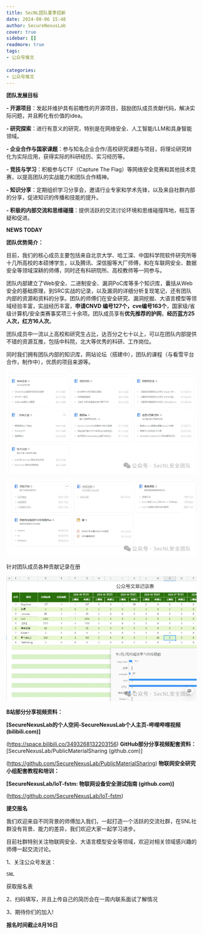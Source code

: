 ```yaml
---
title: SecNL团队夏季招新
date: 2024-08-06 15:48
author: SecureNexusLab
cover: true
sidebar: []
readmore: true
tags: 
- 公众号推文

categories:
- 公众号推文
---
```


**团队发展目标**



**- 开源项目**：发起并维护具有前瞻性的开源项目，鼓励团队成员贡献代码，解决实际问题，并且孵化有价值的idea。

**- 研究探索**：进行有意义的研究，特别是在网络安全、人工智能/LLM和具身智能领域。

**- 企业合作与国家课题**：参与知名企业合作/高校研究课题与项目，将理论研究转化为实际应用，获得实际的科研经历、实习经历等。

**- 竞技与学习**：积极参与CTF（Capture The Flag）等网络安全竞赛和其他技术竞赛，以提高团队的实战能力和团队合作精神。

**- 知识分享**：定期组织学习分享会，邀请行业专家和学术先锋，以及来自社群内部的分享，促进知识的传播和技能的提升。

**- 积极的内部交流和思维碰撞**：提供活跃的交流讨论环境和思维碰撞阵地，相互答疑和促进。



**NEWS TODAY**



**团队优势简介：** 

  目前，我们的核心成员主要包括来自北京大学、哈工深、中国科学院软件研究所等十几所高校的本硕博学生，以及腾讯、深信服等大厂师傅，和在车联网安全、数据安全等领域深耕的师傅，同时还有科研院所、高校教师等一同参与。

  团队内部建立了Web安全、二进制安全、漏洞PoC库等多个知识库，囊括从Web安全的基础原理，到SRC实战的记录，以及漏洞的详细分析复现笔记，还有团队内部的资源和资料的分享。团队的师傅们在安全研究、漏洞挖掘、大语言模型等领域经验丰富，实战经历丰富，**申请CNVD 编号127个，cve编号163个**，国家级/省级计算机/安全类赛事奖项三十余项。团队成员享有**优先推荐的护网**，**经历蓝方25人次，红方16人次**。

  团队成员中一流以上高校和研究生占比，达百分之七十以上，可以在团队内部提供不错的资源互推，包括中科院，北大等优秀的科研、工作岗位。

  同时我们拥有团队内部的知识库，网站论坛（搭建中），团队的课程（与看雪平台合作，制作中），优质的项目来源等。

![](/images/SNL-summer/1.png)

![](/images/SNL-summer/2.png)

针对团队成员各种贡献记录在册

![](/images/SNL-summer/3.png)



**B站部分分享视频资料：**

**[SecureNexusLab的个人空间-SecureNexusLab个人主页-哔哩哔哩视频 (bilibili.com)]**

(https://space.bilibili.co/3493268132203156)
**GitHub部分分享视频配套资料：**[SecureNexusLab/PublicMaterialSharing (github.com)]

(https://github.com/SecureNexusLab/PublicMaterialSharing)
**物联网安全研究小组配套教程和培训：**

**[SecureNexusLab/IoT-fstm: 物联网设备安全测试指南 (github.com)]**

(https://github.com/SecureNexusLab/IoT-fstm)



**提交报名**

我们欢迎来自不同背景的师傅加入我们，一起打造一个活跃的交流社群，在SNL社群没有背景、能力的差异，我们欢迎大家一起学习进步。

目前社群特别关注物联网安全、大语言模型安全等领域，欢迎对相关领域感兴趣的师傅一起交流讨论。



1、关注公众号发送：

```
SNL
```

获取报名表

2、扫码填写，并且上传自己的简历会在一周内联系面试了解情况

3、期待你们的加入!

**报名时间截止8月16日**

